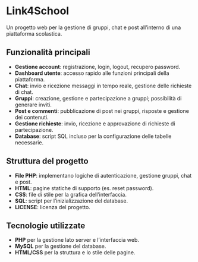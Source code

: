 # Link4School

Un progetto web per la gestione di gruppi, chat e post all’interno di una piattaforma scolastica.

## Funzionalità principali
- **Gestione account**: registrazione, login, logout, recupero password.
- **Dashboard utente**: accesso rapido alle funzioni principali della piattaforma.
- **Chat**: invio e ricezione messaggi in tempo reale, gestione delle richieste di chat.
- **Gruppi**: creazione, gestione e partecipazione a gruppi; possibilità di generare inviti.
- **Post e commenti**: pubblicazione di post nei gruppi, risposte e gestione dei contenuti.
- **Gestione richieste**: invio, ricezione e approvazione di richieste di partecipazione.
- **Database**: script SQL incluso per la configurazione delle tabelle necessarie.

## Struttura del progetto
- **File PHP**: implementano logiche di autenticazione, gestione gruppi, chat e post.
- **HTML**: pagine statiche di supporto (es. reset password).
- **CSS**: file di stile per la grafica dell’interfaccia.
- **SQL**: script per l’inizializzazione del database.
- **LICENSE**: licenza del progetto.

## Tecnologie utilizzate
- **PHP** per la gestione lato server e l’interfaccia web.
- **MySQL** per la gestione del database.
- **HTML/CSS** per la struttura e lo stile delle pagine.
